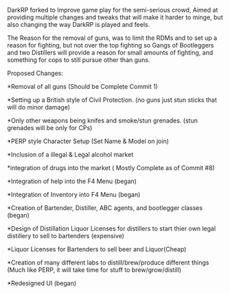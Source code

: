 DarkRP forked to Improve game play for the semi-serious crowd, 
Aimed at providing multiple changes and tweaks that will make 
it harder to minge, but also changing the way DarkRP is played
and feels.

The Reason for the removal of guns, was to limit the RDMs and
to set up a reason for fighting, but not over the top fighting
so Gangs of Bootleggers and two Distillers will provide a reason
for small amounts of fighting, and something for cops to still 
pursue other than guns. 

Proposed Changes:

  *Removal of all guns (Should be Complete Commit 1)
  
  *Setting up a British style of Civil Protection. (no guns just stun sticks that will do minor damage)
  
  *Only other weapons being knifes and smoke/stun grenades. (stun grenades will be only for CPs)
  
  *PERP style Character Setup (Set Name & Model on join)
  
  *Inclusion of a illegal & Legal alcohol market
  
  *integration of drugs into the market ( Mostly Complete as of Commit #8)
  
  *Integration of help into the F4 Menu (began)
  
  *Integration of Inventory into F4 Menu (began)
  
  *Creation of Bartender, Distiller, ABC agents, and bootlegger classes (began)
  
  *Design of Distillation Liquor Licenses for distillers to start
   thier own legal distillery to sell to bartenders (expensive)
  
  *Liquor Licenses for Bartenders to sell beer and Liquor(Cheap)
  
  *Creation of many different labs to distill/brew/produce different things 
  (Much like PERP, it will take time for stuff to brew/grow/distill)
  
  *Redesigned UI (began)
  
